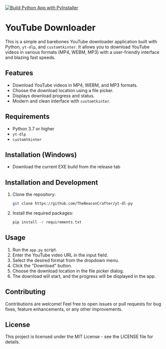 [![Build Python App with PyInstaller](https://github.com/TheBeaconCrafter/yt-dl-py/actions/workflows/build.yaml/badge.svg)](https://github.com/TheBeaconCrafter/yt-dl-py/actions/workflows/build.yaml)

# YouTube Downloader

This is a simple and barebones YouTube downloader application built with Python, `yt-dlp`, and `customtkinter`. It allows you to download YouTube videos in various formats (MP4, WEBM, MP3) with a user-friendly interface and blazing fast speeds.

## Features

* Download YouTube videos in MP4, WEBM, and MP3 formats.
* Choose the download location using a file picker.
* Displays download progress and status.
* Modern and clean interface with `customtkinter`.

## Requirements

* Python 3.7 or higher
* `yt-dlp`
* `customtkinter`

## Installation (Windows)
- Download the current EXE build from the release tab

## Installation and Development

1. Clone the repository:
   ```bash
   git clone https://github.com/TheBeaconCrafter/yt-dl-py
    ````

2.  Install the required packages:
    ```bash
    pip install -r requirements.txt
    ```

## Usage

1.  Run the `app.py` script.
2.  Enter the YouTube video URL in the input field.
3.  Select the desired format from the dropdown menu.
4.  Click the "Download" button.
5.  Choose the download location in the file picker dialog.
6.  The download will start, and the progress will be displayed in the app.

## Contributing

Contributions are welcome\! Feel free to open issues or pull requests for bug fixes, feature enhancements, or any other improvements.

## License

This project is licensed under the MIT License - see the LICENSE file for details.
